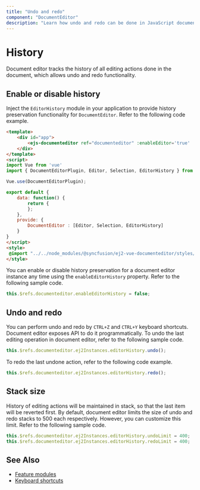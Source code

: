 ```yaml
---
title: "Undo and redo"
component: "DocumentEditor"
description: "Learn how undo and redo can be done in JavaScript document editor and how to customize its limit."
---
```


# History

Document editor tracks the history of all editing actions done in the document, which allows undo and redo functionality.

## Enable or disable history

Inject the `EditorHistory` module in your application to provide history preservation functionality for `DocumentEditor`. Refer to the following code example.

```html
<template>
    <div id="app">
        <ejs-documenteditor ref="documenteditor" :enableEditor='true' :isReadOnly='false' :enableEditorHistory='true' style="width: 100%;height: 100%;"></ejs-documenteditor>
    </div>
</template>
<script>
import Vue from 'vue'
import { DocumentEditorPlugin, Editor, Selection, EditorHistory } from '@syncfusion/ej2-vue-documenteditor';

Vue.use(DocumentEditorPlugin);

export default {
    data: function() {
        return {
        };
    },
    provide: {
        DocumentEditor : [Editor, Selection, EditorHistory]
    }
}
</script>
<style>
 @import "../../node_modules/@syncfusion/ej2-vue-documenteditor/styles/material.css";
</style>
```

You can enable or disable history preservation for a document editor instance any time using the `enableEditorHistory` property. Refer to the following sample code.

```javascript
this.$refs.documenteditor.enableEditorHistory = false;
```

## Undo and redo

You can perform undo and redo by `CTRL+Z` and `CTRL+Y` keyboard shortcuts. Document editor exposes API to do it programmatically.
To undo the last editing operation in document editor, refer to the following sample code.

```javascript
this.$refs.documenteditor.ej2Instances.editorHistory.undo();
```

To redo the last undone action, refer to the following code example.

```javascript
this.$refs.documenteditor.ej2Instances.editorHistory.redo();
```

## Stack size

History of editing actions will be maintained in stack, so that the last item will be reverted first. By default, document editor limits the size of undo and redo stacks to 500 each respectively. However, you can customize this limit. Refer to the following sample code.

```javascript
this.$refs.documenteditor.ej2Instances.editorHistory.undoLimit = 400;
this.$refs.documenteditor.ej2Instances.editorHistory.redoLimit = 400;
```

## See Also

* [Feature modules](../document-editor/feature-module/)
* [Keyboard shortcuts](../document-editor/keyboard-shortcut/)